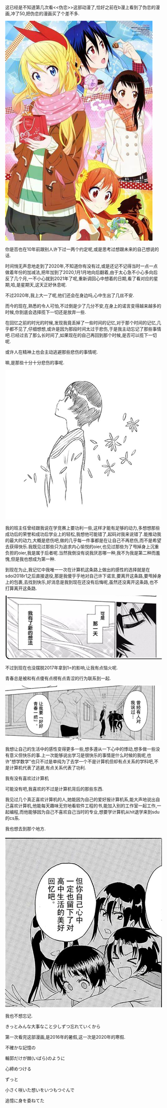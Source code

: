 这已经是不知道第几次看<<伪恋>>这部动漫了,恰好之前在b漫上看到了伪恋的漫画,冲了50,把伪恋的漫画买了个差不多.



![](きっとみんな大事なこと少しずつ忘れていくから/1587642603637.jfif)

你是否也在10年前跟别人许下过一两个约定呢,或是思考过想跟未来的自己想说的话.



时间悄无声息地走到了2020年,不知道你有没有过,或是还记不记得当时一点一点做着年份的加减法,把年加到了2020,1月1月地向后翻着,由于太心急不小心多向后反了几个月,一不小心就到2021年了呢,重新调回心中想着的日期,看了看对应的星期,哈,是星期天,这天正好休息呢.



不过2020年,我上大一了呢,他们还会在身边吗,心中生出了几丝不安.



而今的现在,熟悉的令人可怕,不过倒是少了几分不安,在身上的诺言变得越来越多的时候,你到底会选择揽下一切还是放弃一些.



在回忆之前的时光的时候,发现我竟丢掉了一些时间的记忆,对于那个时间的记忆,几乎都不见了,仔细想想,或许是因为那段时间太过于悲伤,于是我主动忘记了那些事情吧.已经过去了那么长时间了,如果现在的自己再回到那个时候,是否可以揽下一切呢.



或许人在精神上也会主动逃避那些悲伤的事情呢.



嘛,是那些十分十分悲伤的事呢.



![](きっとみんな大事なこと少しずつ忘れていくから/1587642617615.jpg)



我的班主任曾经跟我说在学竞赛上要功利一些,这样才能有足够的动力,多想想那些成功后的荣誉和成功后学业上的轻松,我想他可能错了,起码对我来说错了.能推动我的最大的动力,大概是悲伤吧,做的几乎每一件事都是在让自己不再悲伤,而不是希望去获得快乐.我既见过那些只为追求内心愉悦的oier,也见过那些为了甩掉身上沉重负担的oier,我是属于后者呢.当然我倒没有说我厌恶哪一种,我不为我是第二种而羞愧,但是我也想成为第一种.



到现在为止,我记忆中我唯一一次在计算机这条路上做出的感性的选择就是在sdoi2018r1之后直接退役,那是我傻乎乎地对自己许下诺言,要离开这条路,要甩掉身上的包裹,去找到快乐,好消息是我到现在还没有后悔呢,虽然还没离开这条路,也不打算离开这条路.



![](きっとみんな大事なこと少しずつ忘れていくから/1587642622438.jpg)



不过到现在也没摆脱2017年拿到1=的影响,让我有点恼火呢.



青春总是被和有点傻有点楞有点青涩的行为联系到一起.



![](きっとみんな大事なこと少しずつ忘れていくから/1587642626643.jpg)



我想让自己的生活中的感性变得更多一些,想多遵从一下心中的悸动,想多做一些没有意义但快乐的事.上一次能够说出学习是很快乐的事情是什么时候的我呢,也许"想学数学"也只不过是单纯为了去学一个不是计算机但却有点关系的学科吧,不是计算机代表了逃避,有点关系代表了功利.



我有没有喜欢过计算机



可能没有吧,我喜欢的不过是计算机背后的那些东西.



我见过几个真正喜欢计算机的人,她能因为自己的爱好报计算机系,能大声地说出自己喜欢计算机,他能每天趣味无穷地看软件工程的书,能加入别的工作室一起工作,一起编程,而他能够因为自己不喜欢自己当时的专业,想要学计算机从hit退学来到sdu的cs系.



我也想去到那个地方.



![](きっとみんな大事なこと少しずつ忘れていくから/1587642631783.jpg)



我也不想忘记.



きっとみんな大事なこと少しずつ忘れていくから



第一次看完这部漫画,是2016年的暑假,这一次是2020年的寒假.



不確かな記憶の

輪郭だけが棘(いばら)のように

心締めつける

ずっと

小さく咲いた想いをいつもつぐんで

追憶に身を委ねてた